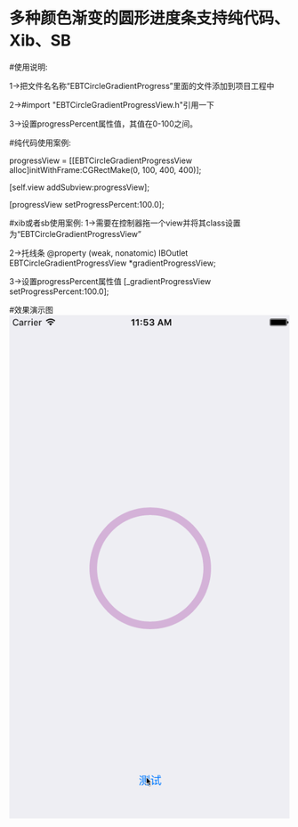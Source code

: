 # 多种颜色渐变的圆形进度条支持纯代码、Xib、SB 

#使用说明:

1->把文件名名称“EBTCircleGradientProgress”里面的文件添加到项目工程中

2->#import "EBTCircleGradientProgressView.h"引用一下

3->设置progressPercent属性值，其值在0-100之间。

#纯代码使用案例:

 progressView = [[EBTCircleGradientProgressView alloc]initWithFrame:CGRectMake(0, 100, 400, 400)];
 
[self.view addSubview:progressView];

[progressView setProgressPercent:100.0];

#xib或者sb使用案例:
1->需要在控制器拖一个view并将其class设置为“EBTCircleGradientProgressView”

2->托线条
@property (weak, nonatomic) IBOutlet EBTCircleGradientProgressView *gradientProgressView;

3->设置progressPercent属性值
[_gradientProgressView setProgressPercent:100.0];












#效果演示图
![Image](https://github.com/KBvsMJ/EBTCircleGradientProgressDemo/blob/master/Demogif/circleprogress.gif)
